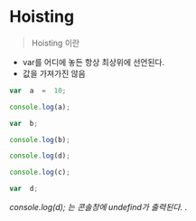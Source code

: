 # Hoisting

> Hoisting 이란

 - var를 어디에 놓든 항상 최상위에 선언된다.
 - 값을 가져가진 않음

```javascript
var  a  =  10;

console.log(a);

var  b;

console.log(b);

console.log(d);

console.log(c);

var  d;
```
*console.log(d); 는 콘솔창에 undefind가 출력된다.*
.

